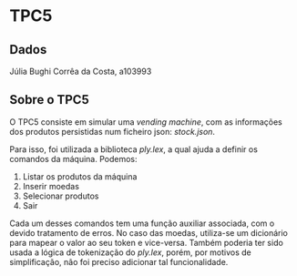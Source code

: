 # TPC5

## Dados

Júlia Bughi Corrêa da Costa, a103993

## Sobre o TPC5

O TPC5 consiste em simular uma *vending machine*, com as informações dos produtos persistidas num ficheiro json: *stock.json*.

Para isso, foi utilizada a biblioteca *ply.lex*, a qual ajuda a definir os comandos da máquina. Podemos:
1. Listar os produtos da máquina
2. Inserir moedas
3. Selecionar produtos
4. Sair

Cada um desses comandos tem uma função auxiliar associada, com o devido tratamento de erros. No caso das moedas, utiliza-se um dicionário para mapear o valor ao seu token e vice-versa. Também poderia ter sido usada a lógica de tokenização do *ply.lex*, porém, por motivos de simplificação, não foi preciso adicionar tal funcionalidade.

